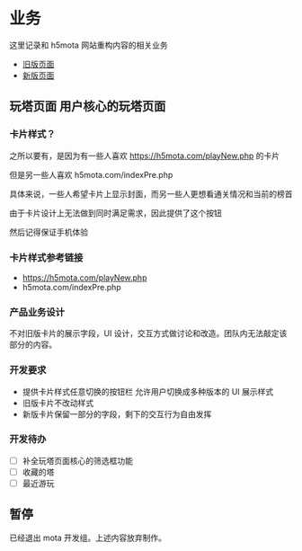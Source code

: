 # 业务

这里记录和 h5mota 网站重构内容的相关业务

- [旧版页面](https://h5mota.com/playNew.php)
- [新版页面](https://h5mota.com/play/)

## 玩塔页面 用户核心的玩塔页面

### 卡片样式？

之所以要有，是因为有一些人喜欢 https://h5mota.com/playNew.php 的卡片

但是另一些人喜欢 h5mota.com/indexPre.php

具体来说，一些人希望卡片上显示封面，而另一些人更想看通关情况和当前的榜首

由于卡片设计上无法做到同时满足需求，因此提供了这个按钮

然后记得保证手机体验

### 卡片样式参考链接

- https://h5mota.com/playNew.php
- h5mota.com/indexPre.php

### 产品业务设计

不对旧版卡片的展示字段，UI 设计，交互方式做讨论和改造。团队内无法敲定该部分的内容。

### 开发要求

- 提供卡片样式任意切换的按钮栏 允许用户切换成多种版本的 UI 展示样式
- 旧版卡片不改动样式
- 新版卡片保留一部分的字段，剩下的交互行为自由发挥

### 开发待办

- [ ] 补全玩塔页面核心的筛选框功能
- [ ] 收藏的塔
- [ ] 最近游玩

## 暂停

已经退出 mota 开发组。上述内容放弃制作。
